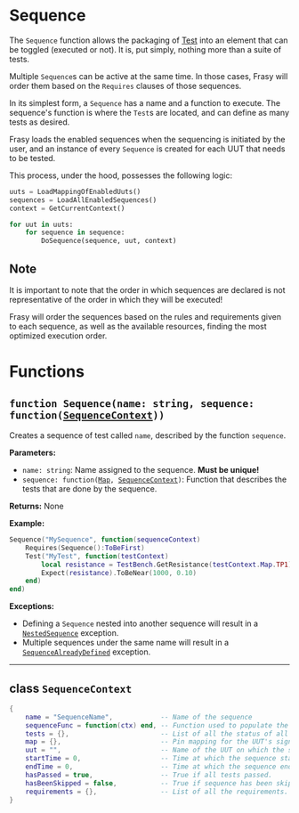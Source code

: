 # Sequence
The `Sequence` function allows the packaging of [Test](doc/API/sequence/test.md) into an element that can be toggled (executed or not).
It is, put simply, nothing more than a suite of tests.

Multiple `Sequence`s can be active at the same time. In those cases, Frasy will order them based on the `Requires` clauses of those sequences.

In its simplest form, a `Sequence` has a name and a function to execute. The sequence's function is where the `Test`s are located,
and can define as many tests as desired.

Frasy loads the enabled sequences when the sequencing is initiated by the user, and an instance of every `Sequence` is created for each UUT that needs to be tested.

This process, under the hood, possesses the following logic:
```py
uuts = LoadMappingOfEnabledUuts()
sequences = LoadAllEnabledSequences()
context = GetCurrentContext()

for uut in uuts:
    for sequence in sequence:
        DoSequence(sequence, uut, context)
```

## Note
It is important to note that the order in which sequences are declared is not representative of the order in which they will be executed!

Frasy will order the sequences based on the rules and requirements given to each sequence, as well as the available resources, finding the most optimized execution order.

# Functions

## `function Sequence(name: string, sequence: function(`[`SequenceContext`](#class-sequencecontext)`))`
Creates a sequence of test called `name`, described by the function `sequence`.

**Parameters:**
- `name: string`: Name assigned to the sequence. **Must be unique!**
- `sequence: function(`[`Map`](mapping.md#class-map)`, `[`SequenceContext`](#class-sequencecontext)`)`: Function that describes the tests that are done by the sequence.

**Returns:** None

**Example:**
```lua
Sequence("MySequence", function(sequenceContext)
    Requires(Sequence():ToBeFirst)
    Test("MyTest", function(testContext)
        local resistance = TestBench.GetResistance(testContext.Map.TP1)
        Expect(resistance).ToBeNear(1000, 0.10)
    end)
end)
```

**Exceptions:**
- Defining a `Sequence` nested into another sequence will result in a [`NestedSequence`](validation_error.md#nestedsequence-exception) exception.
- Multiple sequences under the same name will result in a [`SequenceAlreadyDefined`](validation_error.md#sequencealreadydefined-exception) exception.

---

## class `SequenceContext`
```lua
{
    name = "SequenceName",            -- Name of the sequence
    sequenceFunc = function(ctx) end, -- Function used to populate the sequence's tests
    tests = {},                       -- List of all the status of all tests contained in the sequence.
    map = {},                         -- Pin mapping for the UUT's signals.
    uut = "",                         -- Name of the UUT on which the sequence is being run.
    startTime = 0,                    -- Time at which the sequence started executing.
    endTime = 0,                      -- Time at which the sequence ended.
    hasPassed = true,                 -- True if all tests passed.
    hasBeenSkipped = false,           -- True if sequence has been skipped.
    requirements = {},                -- List of all the requirements.
}
```